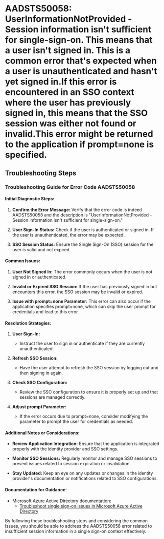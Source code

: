 # AADSTS50058: UserInformationNotProvided - Session information isn't sufficient for single-sign-on. This means that a user isn't signed in. This is a common error that's expected when a user is unauthenticated and hasn't yet signed in.If this error is encountered in an SSO context where the user has previously signed in, this means that the SSO session was either not found or invalid.This error might be returned to the application if prompt=none is specified.


## Troubleshooting Steps
### Troubleshooting Guide for Error Code AADSTS50058

#### **Initial Diagnostic Steps:**
1. **Confirm the Error Message:**
   Verify that the error code is indeed AADSTS50058 and the description is "UserInformationNotProvided - Session information isn't sufficient for single-sign-on."

2. **User Sign-In Status:**
   Check if the user is authenticated or signed in. If the user is unauthenticated, the error may be expected.

3. **SSO Session Status:**
   Ensure the Single Sign-On (SSO) session for the user is valid and not expired.

#### **Common Issues:**
1. **User Not Signed In:**
   The error commonly occurs when the user is not signed in or authenticated.

2. **Invalid or Expired SSO Session:**
   If the user has previously signed in but encounters this error, the SSO session may be invalid or expired.

3. **Issue with prompt=none Parameter:**
   This error can also occur if the application specifies prompt=none, which can skip the user prompt for credentials and lead to this error.

#### **Resolution Strategies:**
1. **User Sign-In:**
   - Instruct the user to sign in or authenticate if they are currently unauthenticated.

2. **Refresh SSO Session:**
   - Have the user attempt to refresh the SSO session by logging out and then signing in again.

3. **Check SSO Configuration:**
   - Review the SSO configuration to ensure it is properly set up and that sessions are managed correctly.

4. **Adjust prompt Parameter:**
   - If the error occurs due to prompt=none, consider modifying the parameter to prompt the user for credentials as needed.

#### **Additional Notes or Considerations:**
- **Review Application Integration:**
  Ensure that the application is integrated properly with the identity provider and SSO settings.

- **Monitor SSO Sessions:**
  Regularly monitor and manage SSO sessions to prevent issues related to session expiration or invalidation.

- **Stay Updated:**
  Keep an eye on any updates or changes in the identity provider's documentation or notifications related to SSO configurations.

#### **Documentation for Guidance:**
- Microsoft Azure Active Directory documentation:
  - [Troubleshoot single sign-on issues in Microsoft Azure Active Directory](https://docs.microsoft.com/en-us/azure/active-directory/manage-apps/troubleshoot-single-sign-on-issues)

By following these troubleshooting steps and considering the common issues, you should be able to address the AADSTS50058 error related to insufficient session information in a single sign-on context effectively.